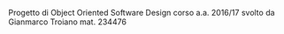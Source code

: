 Progetto di Object Oriented Software Design corso a.a. 2016/17 svolto da Gianmarco Troiano mat. 234476
